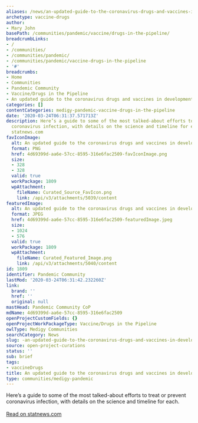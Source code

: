 ```yaml
---
aliases: /news/an-updated-guide-to-the-coronavirus-drugs-and-vaccines-in-development
archetype: vaccine-drugs
author:
- Mary John
basePath: /communities/pandemic/vaccine/drugs-in-the-pipeline/
breadcrumbLinks:
- /
- /communities/
- /communities/pandemic/
- /communities/pandemic/vaccine-drugs-in-the-pipeline
- '#'
breadcrumbs:
- Home
- Communities
- Pandemic Community
- Vaccine/Drugs in the Pipeline
- An updated guide to the coronavirus drugs and vaccines in development
categories: []
contentCategories: medigy-pandemic-vaccine-drugs-in-the-pipeline
date: '2020-03-24T06:31:37.571713Z'
description: Here’s a guide to some of the most talked-about efforts to treat or prevent
  coronavirus infection, with details on the science and timeline for each. Read on
  statnews.com
favIconImage:
  alt: An updated guide to the coronavirus drugs and vaccines in development
  format: PNG
  href: 4d69399d-aa6e-57cc-8595-316e6fac2509-favIconImage.png
  size:
  - 328
  - 328
  valid: true
  workPackage: 1809
  wpAttachment:
    fileName: Curated_Source_FavIcon.png
    link: /api/v3/attachments/5039/content
featuredImage:
  alt: An updated guide to the coronavirus drugs and vaccines in development
  format: JPEG
  href: 4d69399d-aa6e-57cc-8595-316e6fac2509-featuredImage.jpeg
  size:
  - 1024
  - 576
  valid: true
  workPackage: 1809
  wpAttachment:
    fileName: Curated_Featured_Image.png
    link: /api/v3/attachments/5040/content
id: 1809
identifier: Pandemic Community
lastMod: '2020-03-24T06:31:42.232260Z'
link:
  brand: ''
  href: ''
  original: null
mastHead: Pandemic Community CoP
mdName: 4d69399d-aa6e-57cc-8595-316e6fac2509
openProjectCustomFields: {}
openProjectWorkPackageType: Vaccine/Drugs in the Pipeline
owlType: Medigy Communities
searchCategory: News
slug: -an-updated-guide-to-the-coronavirus-drugs-and-vaccines-in-development
source: open-project-curations
status: ''
sub: brief
tags:
- vaccineDrugs
title: An updated guide to the coronavirus drugs and vaccines in development
type: communities/medigy-pandemic
---
```


Here’s a guide to some of the most talked-about efforts to treat or prevent coronavirus infection, with details on the science and timeline for each. <br><br><a target="_blank" href=https://www.statnews.com/2020/03/19/an-updated-guide-to-the-coronavirus-drugs-and-vaccines-in-development/>Read on statnews.com</a>
